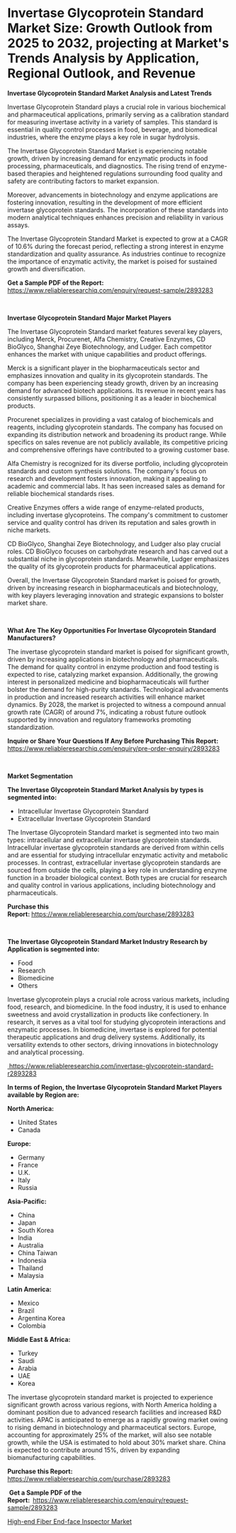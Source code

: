 <p><h1>Invertase Glycoprotein Standard Market Size: Growth Outlook from 2025 to 2032, projecting at Market's Trends Analysis by Application, Regional Outlook, and Revenue</h1></p><p><strong>Invertase Glycoprotein Standard Market Analysis and Latest Trends</strong></p>
<p><p>Invertase Glycoprotein Standard plays a crucial role in various biochemical and pharmaceutical applications, primarily serving as a calibration standard for measuring invertase activity in a variety of samples. This standard is essential in quality control processes in food, beverage, and biomedical industries, where the enzyme plays a key role in sugar hydrolysis.</p><p>The Invertase Glycoprotein Standard Market is experiencing notable growth, driven by increasing demand for enzymatic products in food processing, pharmaceuticals, and diagnostics. The rising trend of enzyme-based therapies and heightened regulations surrounding food quality and safety are contributing factors to market expansion. </p><p>Moreover, advancements in biotechnology and enzyme applications are fostering innovation, resulting in the development of more efficient invertase glycoprotein standards. The incorporation of these standards into modern analytical techniques enhances precision and reliability in various assays. </p><p>The Invertase Glycoprotein Standard Market is expected to grow at a CAGR of 10.6% during the forecast period, reflecting a strong interest in enzyme standardization and quality assurance. As industries continue to recognize the importance of enzymatic activity, the market is poised for sustained growth and diversification.</p></p>
<p><strong>Get a Sample PDF of the Report:&nbsp;</strong> <a href="https://www.reliableresearchiq.com/enquiry/request-sample/2893283?utm_campaign=2282&utm_medium=2&utm_source=Github&utm_content=ia&utm_term=15032025&utm_id=invertase-glycoprotein-standard">https://www.reliableresearchiq.com/enquiry/request-sample/2893283</a></p>
<p>&nbsp;</p>
<p><strong>Invertase Glycoprotein Standard Major Market Players</strong></p>
<p><p>The Invertase Glycoprotein Standard market features several key players, including Merck, Procurenet, Alfa Chemistry, Creative Enzymes, CD BioGlyco, Shanghai Zeye Biotechnology, and Ludger. Each competitor enhances the market with unique capabilities and product offerings.</p><p>Merck is a significant player in the biopharmaceuticals sector and emphasizes innovation and quality in its glycoprotein standards. The company has been experiencing steady growth, driven by an increasing demand for advanced biotech applications. Its revenue in recent years has consistently surpassed billions, positioning it as a leader in biochemical products.</p><p>Procurenet specializes in providing a vast catalog of biochemicals and reagents, including glycoprotein standards. The company has focused on expanding its distribution network and broadening its product range. While specifics on sales revenue are not publicly available, its competitive pricing and comprehensive offerings have contributed to a growing customer base.</p><p>Alfa Chemistry is recognized for its diverse portfolio, including glycoprotein standards and custom synthesis solutions. The company's focus on research and development fosters innovation, making it appealing to academic and commercial labs. It has seen increased sales as demand for reliable biochemical standards rises.</p><p>Creative Enzymes offers a wide range of enzyme-related products, including invertase glycoproteins. The company's commitment to customer service and quality control has driven its reputation and sales growth in niche markets.</p><p>CD BioGlyco, Shanghai Zeye Biotechnology, and Ludger also play crucial roles. CD BioGlyco focuses on carbohydrate research and has carved out a substantial niche in glycoprotein standards. Meanwhile, Ludger emphasizes the quality of its glycoprotein products for pharmaceutical applications.</p><p>Overall, the Invertase Glycoprotein Standard market is poised for growth, driven by increasing research in biopharmaceuticals and biotechnology, with key players leveraging innovation and strategic expansions to bolster market share.</p></p>
<p>&nbsp;</p>
<p><strong>What Are The Key Opportunities For Invertase Glycoprotein Standard Manufacturers?</strong></p>
<p><p>The invertase glycoprotein standard market is poised for significant growth, driven by increasing applications in biotechnology and pharmaceuticals. The demand for quality control in enzyme production and food testing is expected to rise, catalyzing market expansion. Additionally, the growing interest in personalized medicine and biopharmaceuticals will further bolster the demand for high-purity standards. Technological advancements in production and increased research activities will enhance market dynamics. By 2028, the market is projected to witness a compound annual growth rate (CAGR) of around 7%, indicating a robust future outlook supported by innovation and regulatory frameworks promoting standardization.</p></p>
<p><strong>Inquire or Share Your Questions If Any Before Purchasing This Report:</strong> <a href="https://www.reliableresearchiq.com/enquiry/pre-order-enquiry/2893283?utm_campaign=2282&utm_medium=2&utm_source=Github&utm_content=ia&utm_term=15032025&utm_id=invertase-glycoprotein-standard">https://www.reliableresearchiq.com/enquiry/pre-order-enquiry/2893283</a></p>
<p>&nbsp;</p>
<p><strong>Market Segmentation</strong></p>
<p><strong>The Invertase Glycoprotein Standard Market Analysis by types is segmented into:</strong></p>
<p><ul><li>Intracellular Invertase Glycoprotein Standard</li><li>Extracellular Invertase Glycoprotein Standard</li></ul></p>
<p><p>The Invertase Glycoprotein Standard market is segmented into two main types: intracellular and extracellular invertase glycoprotein standards. Intracellular invertase glycoprotein standards are derived from within cells and are essential for studying intracellular enzymatic activity and metabolic processes. In contrast, extracellular invertase glycoprotein standards are sourced from outside the cells, playing a key role in understanding enzyme function in a broader biological context. Both types are crucial for research and quality control in various applications, including biotechnology and pharmaceuticals.</p></p>
<p><strong>Purchase this Report:&nbsp;</strong><a href="https://www.reliableresearchiq.com/purchase/2893283?utm_campaign=2282&utm_medium=2&utm_source=Github&utm_content=ia&utm_term=15032025&utm_id=invertase-glycoprotein-standard">https://www.reliableresearchiq.com/purchase/2893283</a></p>
<p>&nbsp;</p>
<p><strong>The Invertase Glycoprotein Standard Market Industry Research by Application is segmented into:</strong></p>
<p><ul><li>Food</li><li>Research</li><li>Biomedicine</li><li>Others</li></ul></p>
<p><p>Invertase glycoprotein plays a crucial role across various markets, including food, research, and biomedicine. In the food industry, it is used to enhance sweetness and avoid crystallization in products like confectionery. In research, it serves as a vital tool for studying glycoprotein interactions and enzymatic processes. In biomedicine, invertase is explored for potential therapeutic applications and drug delivery systems. Additionally, its versatility extends to other sectors, driving innovations in biotechnology and analytical processing.</p></p>
<p><a href="https://www.reliableresearchiq.com/invertase-glycoprotein-standard-r2893283?utm_campaign=2282&utm_medium=2&utm_source=Github&utm_content=ia&utm_term=15032025&utm_id=invertase-glycoprotein-standard">&nbsp;https://www.reliableresearchiq.com/invertase-glycoprotein-standard-r2893283</a></p>
<p><strong>In terms of Region, the Invertase Glycoprotein Standard Market Players available by Region are:</strong></p>
<p>
    <p> <strong> North America: </strong>
        <ul>
            <li>United States</li>
            <li>Canada</li>
        </ul>
        </p> 
    <p> <strong> Europe: </strong>
        <ul>
            <li>Germany</li>
            <li>France</li>
            <li>U.K.</li>
            <li>Italy</li>
            <li>Russia</li>
        </ul>
        </p> 
    <p> <strong> Asia-Pacific: </strong>
        <ul>
            <li>China</li>
            <li>Japan</li>
            <li>South Korea</li>
            <li>India</li>
            <li>Australia</li>
            <li>China Taiwan</li>
            <li>Indonesia</li>
            <li>Thailand</li>
            <li>Malaysia</li>
        </ul>
        </p> 
    <p> <strong> Latin America: </strong>
        <ul>
            <li>Mexico</li>
            <li>Brazil</li>
            <li>Argentina Korea</li>
            <li>Colombia</li>
        </ul>
        </p> 
    <p> <strong> Middle East & Africa: </strong>
        <ul>
            <li>Turkey</li>
            <li>Saudi</li>
            <li>Arabia</li>
            <li>UAE</li>
            <li>Korea</li>
        </ul>
    </p>
    </p>
<p><p>The invertase glycoprotein standard market is projected to experience significant growth across various regions, with North America holding a dominant position due to advanced research facilities and increased R&D activities. APAC is anticipated to emerge as a rapidly growing market owing to rising demand in biotechnology and pharmaceutical sectors. Europe, accounting for approximately 25% of the market, will also see notable growth, while the USA is estimated to hold about 30% market share. China is expected to contribute around 15%, driven by expanding biomanufacturing capabilities.</p></p>
<p><strong>Purchase this Report: </strong><a href="https://www.reliableresearchiq.com/purchase/2893283?utm_campaign=2282&utm_medium=2&utm_source=Github&utm_content=ia&utm_term=15032025&utm_id=invertase-glycoprotein-standard">https://www.reliableresearchiq.com/purchase/2893283</a></p>
<p>&nbsp;<strong>Get a Sample PDF of the Report:&nbsp;&nbsp;</strong><a href="https://www.reliableresearchiq.com/enquiry/request-sample/2893283?utm_campaign=2282&utm_medium=2&utm_source=Github&utm_content=ia&utm_term=15032025&utm_id=invertase-glycoprotein-standard">https://www.reliableresearchiq.com/enquiry/request-sample/2893283</a></p>
<p><strong></strong></p>
<p><p><a href="https://github.com/NargisHussain432/Market-Research-Report-List-1/blob/main/high-end-fiber-end-face-inspector-market.md?utm_campaign=2282&utm_medium=2&utm_source=Github&utm_content=ia&utm_term=15032025&utm_id=invertase-glycoprotein-standard">High-end Fiber End-face Inspector Market</a></p></p>